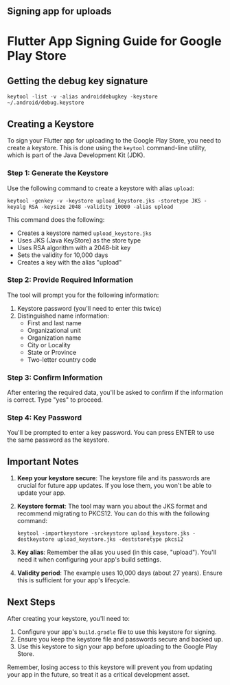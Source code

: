 ## Signing app for uploads

# Flutter App Signing Guide for Google Play Store

## Getting the debug key signature

```
keytool -list -v -alias androiddebugkey -keystore ~/.android/debug.keystore
```

## Creating a Keystore

To sign your Flutter app for uploading to the Google Play Store, you need to create a keystore. This is done using the `keytool` command-line utility, which is part of the Java Development Kit (JDK).

### Step 1: Generate the Keystore

Use the following command to create a keystore with alias `upload`:

```
keytool -genkey -v -keystore upload_keystore.jks -storetype JKS -keyalg RSA -keysize 2048 -validity 10000 -alias upload
```

This command does the following:
- Creates a keystore named `upload_keystore.jks`
- Uses JKS (Java KeyStore) as the store type
- Uses RSA algorithm with a 2048-bit key
- Sets the validity for 10,000 days
- Creates a key with the alias "upload"

### Step 2: Provide Required Information

The tool will prompt you for the following information:

1. Keystore password (you'll need to enter this twice)
2. Distinguished name information:
   - First and last name
   - Organizational unit
   - Organization name
   - City or Locality
   - State or Province
   - Two-letter country code

### Step 3: Confirm Information

After entering the required data, you'll be asked to confirm if the information is correct. Type "yes" to proceed.

### Step 4: Key Password

You'll be prompted to enter a key password. You can press ENTER to use the same password as the keystore.

## Important Notes

1. **Keep your keystore secure**: The keystore file and its passwords are crucial for future app updates. If you lose them, you won't be able to update your app.

2. **Keystore format**: The tool may warn you about the JKS format and recommend migrating to PKCS12. You can do this with the following command:

   ```
   keytool -importkeystore -srckeystore upload_keystore.jks -destkeystore upload_keystore.jks -deststoretype pkcs12
   ```

3. **Key alias**: Remember the alias you used (in this case, "upload"). You'll need it when configuring your app's build settings.

4. **Validity period**: The example uses 10,000 days (about 27 years). Ensure this is sufficient for your app's lifecycle.

## Next Steps

After creating your keystore, you'll need to:
1. Configure your app's `build.gradle` file to use this keystore for signing.
2. Ensure you keep the keystore file and passwords secure and backed up.
3. Use this keystore to sign your app before uploading to the Google Play Store.

Remember, losing access to this keystore will prevent you from updating your app in the future, so treat it as a critical development asset.
